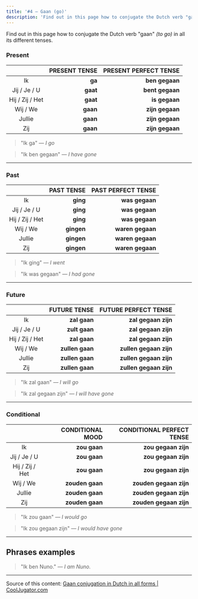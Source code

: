 ```yaml
---
title: '#4 — Gaan (go)'
description: 'Find out in this page how to conjugate the Dutch verb "gaan" (to go) in all its different tenses.'
---
```


Find out in this page how to conjugate the Dutch verb "gaan" _(to go)_ in all its different tenses.

### Present

|                 | PRESENT TENSE | PRESENT PERFECT TENSE |
| :-------------: | ------------: | --------------------: |
|       Ik        |        **ga** |        **ben gegaan** |
|  Jij / Je / U   |      **gaat** |       **bent gegaan** |
| Hij / Zij / Het |      **gaat** |         **is gegaan** |
|    Wij / We     |      **gaan** |       **zijn gegaan** |
|     Jullie      |      **gaan** |       **zijn gegaan** |
|       Zij       |      **gaan** |       **zijn gegaan** |

> "Ik ga"
> _— I go_

> "Ik ben gegaan"
> _— I have gone_

---

### Past

|                 | PAST TENSE | PAST PERFECT TENSE |
| :-------------: | ---------: | -----------------: |
|       Ik        |   **ging** |     **was gegaan** |
|  Jij / Je / U   |   **ging** |     **was gegaan** |
| Hij / Zij / Het |   **ging** |     **was gegaan** |
|    Wij / We     | **gingen** |   **waren gegaan** |
|     Jullie      | **gingen** |   **waren gegaan** |
|       Zij       | **gingen** |   **waren gegaan** |

> "Ik ging"
> _— I went_

> "Ik was gegaan"
> _— I had gone_

---

### Future

|                 |    FUTURE TENSE |   FUTURE PERFECT TENSE |
| :-------------: | --------------: | ---------------------: |
|       Ik        |    **zal gaan** |    **zal gegaan zijn** |
|  Jij / Je / U   |   **zult gaan** |    **zal gegaan zijn** |
| Hij / Zij / Het |    **zal gaan** |    **zal gegaan zijn** |
|    Wij / We     | **zullen gaan** | **zullen gegaan zijn** |
|     Jullie      | **zullen gaan** | **zullen gegaan zijn** |
|       Zij       | **zullen gaan** | **zullen gegaan zijn** |

> "Ik zal gaan"
> _— I will go_

> "Ik zal gegaan zijn"
> _— I will have gone_

---

### Conditional

|                 | CONDITIONAL MOOD | CONDITIONAL PERFECT TENSE |
| :-------------: | ---------------: | ------------------------: |
|       Ik        |     **zou gaan** |       **zou gegaan zijn** |
|  Jij / Je / U   |     **zou gaan** |       **zou gegaan zijn** |
| Hij / Zij / Het |     **zou gaan** |       **zou gegaan zijn** |
|    Wij / We     |  **zouden gaan** |    **zouden gegaan zijn** |
|     Jullie      |  **zouden gaan** |    **zouden gegaan zijn** |
|       Zij       |  **zouden gaan** |    **zouden gegaan zijn** |

> "Ik zou gaan"
> _— I would go_

> "Ik zou gegaan zijn"
> _— I would have gone_

---

## Phrases examples

> "Ik ben Nuno."
> _— I am Nuno._

---

Source of this content: [Gaan conjugation in Dutch in all forms | CoolJugator.com](https://cooljugator.com/nl/gaan)
